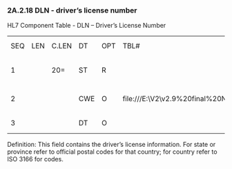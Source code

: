 ### 2A.2.18 DLN - driver’s license number

HL7 Component Table - DLN – Driver’s License Number

|     |     |     |     |     |     |     |     |     |
| --- | --- | --- | --- | --- | --- | --- | --- | --- |
| SEQ | LEN | C.LEN | DT | OPT | TBL# | COMPONENT NAME | COMMENTS | SEC.REF. |
| 1 |  | 20= | ST | R |  | Driver’s License Number |  | 2A.2.76 |
| 2 |  |  | CWE | O | file:///E:\V2\v2.9%20final%20Nov%20from%20Frank\V29_CH02C_Tables.docx#HL70333[0333] | Issuing State, Province, Country |  | 2A.2.36 |
| 3 |  |  | DT | O |  | Expiration Date |  | 2A.2.21 |

Definition: This field contains the driver’s license information. For state or province refer to official postal codes for that country; for country refer to ISO 3166 for codes.
